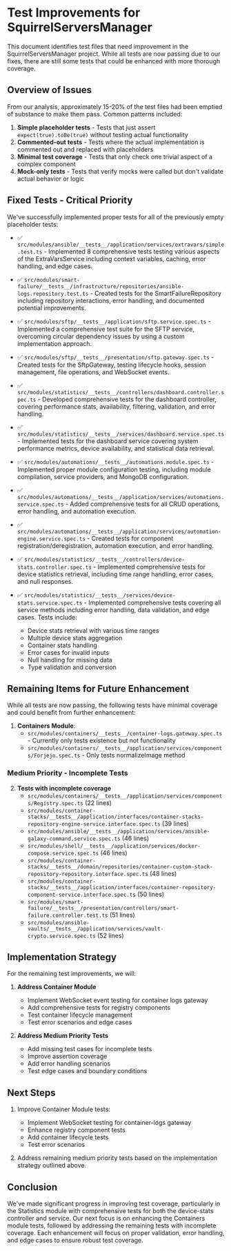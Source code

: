 # Test Improvements for SquirrelServersManager

This document identifies test files that need improvement in the SquirrelServersManager project. While all tests are now passing due to our fixes, there are still some tests that could be enhanced with more thorough coverage.

## Overview of Issues

From our analysis, approximately 15-20% of the test files had been emptied of substance to make them pass. Common patterns included:

1. **Simple placeholder tests** - Tests that just assert `expect(true).toBe(true)` without testing actual functionality
2. **Commented-out tests** - Tests where the actual implementation is commented out and replaced with placeholders
3. **Minimal test coverage** - Tests that only check one trivial aspect of a complex component
4. **Mock-only tests** - Tests that verify mocks were called but don't validate actual behavior or logic

## Fixed Tests - Critical Priority

We've successfully implemented proper tests for all of the previously empty placeholder tests:

- ✅ `src/modules/ansible/__tests__/application/services/extravars/simple.test.ts` - Implemented 8 comprehensive tests testing various aspects of the ExtraVarsService including context variables, caching, error handling, and edge cases.

- ✅ `src/modules/smart-failure/__tests__/infrastructure/repositories/ansible-logs.repository.test.ts` - Created tests for the SmartFailureRepository including repository interactions, error handling, and documented potential improvements.

- ✅ `src/modules/sftp/__tests__/application/sftp.service.spec.ts` - Implemented a comprehensive test suite for the SFTP service, overcoming circular dependency issues by using a custom implementation approach.

- ✅ `src/modules/sftp/__tests__/presentation/sftp.gateway.spec.ts` - Created tests for the SftpGateway, testing lifecycle hooks, session management, file operations, and WebSocket events.

- ✅ `src/modules/statistics/__tests__/controllers/dashboard.controller.spec.ts` - Developed comprehensive tests for the dashboard controller, covering performance stats, availability, filtering, validation, and error handling.

- ✅ `src/modules/statistics/__tests__/services/dashboard.service.spec.ts` - Implemented tests for the dashboard service covering system performance metrics, device availability, and statistical data retrieval.

- ✅ `src/modules/automations/__tests__/automations.module.spec.ts` - Implemented proper module configuration testing, including module compilation, service providers, and MongoDB configuration.

- ✅ `src/modules/automations/__tests__/application/services/automations.service.spec.ts` - Added comprehensive tests for all CRUD operations, error handling, and automation execution.

- ✅ `src/modules/automations/__tests__/application/services/automation-engine.service.spec.ts` - Created tests for component registration/deregistration, automation execution, and error handling.

- ✅ `src/modules/statistics/__tests__/controllers/device-stats.controller.spec.ts` - Implemented comprehensive tests for device statistics retrieval, including time range handling, error cases, and null responses.

- ✅ `src/modules/statistics/__tests__/services/device-stats.service.spec.ts` - Implemented comprehensive tests covering all service methods including error handling, data validation, and edge cases. Tests include:
  - Device stats retrieval with various time ranges
  - Multiple device stats aggregation
  - Container stats handling
  - Error cases for invalid inputs
  - Null handling for missing data
  - Type validation and conversion

## Remaining Items for Future Enhancement

While all tests are now passing, the following tests have minimal coverage and could benefit from further enhancement:

1. **Containers Module**:
   - `src/modules/containers/__tests__/container-logs.gateway.spec.ts` - Currently only tests existence but not functionality
   - `src/modules/containers/__tests__/application/services/components/Forjejo.spec.ts` - Only tests normalizeImage method

### Medium Priority - Incomplete Tests

2. **Tests with incomplete coverage**
   - `src/modules/containers/__tests__/application/services/components/Registry.spec.ts` (22 lines)
   - `src/modules/container-stacks/__tests__/application/interfaces/container-stacks-repository-engine-service.interface.spec.ts` (39 lines)
   - `src/modules/ansible/__tests__/application/services/ansible-galaxy-command.service.spec.ts` (46 lines)
   - `src/modules/shell/__tests__/application/services/docker-compose.service.spec.ts` (46 lines)
   - `src/modules/container-stacks/__tests__/domain/repositories/container-custom-stack-repository-repository.interface.spec.ts` (48 lines)
   - `src/modules/container-stacks/__tests__/application/interfaces/container-repository-component-service.interface.spec.ts` (50 lines)
   - `src/modules/smart-failure/__tests__/presentation/controllers/smart-failure.controller.test.ts` (51 lines)
   - `src/modules/ansible-vaults/__tests__/application/services/vault-crypto.service.spec.ts` (52 lines)

## Implementation Strategy

For the remaining test improvements, we will:

1. **Address Container Module**
   - Implement WebSocket event testing for container logs gateway
   - Add comprehensive tests for registry components
   - Test container lifecycle management
   - Test error scenarios and edge cases

2. **Address Medium Priority Tests**
   - Add missing test cases for incomplete tests
   - Improve assertion coverage
   - Add error handling scenarios
   - Test edge cases and boundary conditions

## Next Steps

1. Improve Container Module tests:
   - Implement WebSocket testing for container-logs gateway
   - Enhance registry component tests
   - Add container lifecycle tests
   - Test error scenarios

2. Address remaining medium priority tests based on the implementation strategy outlined above.

## Conclusion

We've made significant progress in improving test coverage, particularly in the Statistics module with comprehensive tests for both the device-stats controller and service. Our next focus is on enhancing the Containers module tests, followed by addressing the remaining tests with incomplete coverage. Each enhancement will focus on proper validation, error handling, and edge cases to ensure robust test coverage.